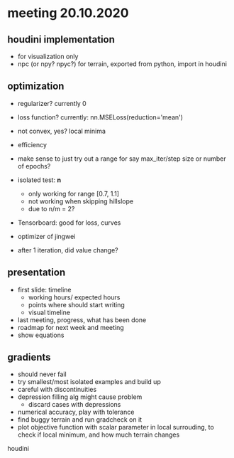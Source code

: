 # meeting 20.10.2020

## houdini implementation

* for visualization only
* npc \(or npy? npyc?\) for terrain, exported from python, import in houdini

## optimization

* regularizer? currently 0
* loss function? currently: nn.MSELoss\(reduction='mean'\)
* not convex, yes? local minima
* efficiency
* make sense to just try out a range for say max\_iter/step size or number of epochs?
* isolated test: **n**
  * only working for range \[0.7, 1.1\]
  * not working when skipping hillslope
  * due to n/m = 2?



* Tensorboard: good for loss, curves
* optimizer of jingwei
* after 1 iteration, did value change?

## presentation

* first slide: timeline
  * working hours/ expected hours
  * points where should start writing
  * visual timeline
* last meeting, progress, what has been done
* roadmap for next week and meeting
* show equations

## gradients

* should never fail
* try smallest/most isolated examples and build up
* careful with discontinuities
* depression filling alg might cause problem
  * discard cases with depressions
* numerical accuracy, play with tolerance
* find buggy terrain and run gradcheck on it
* plot objective function with scalar parameter in local surrouding, to check if local minimum, and how much terrain changes

houdini


